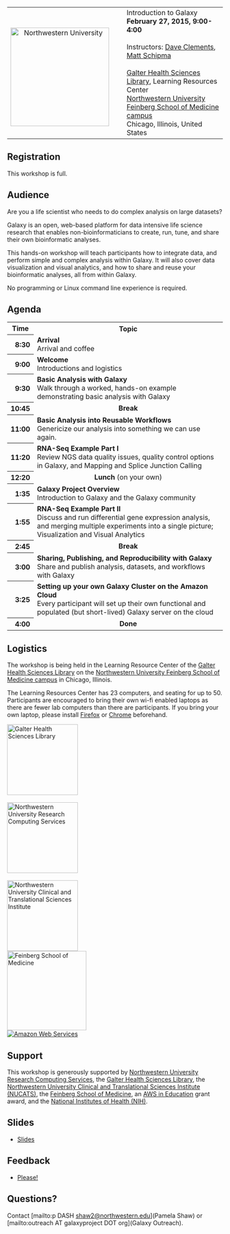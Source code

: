 <table>
  <tr>
    <td style=" border: none; text-align: center; vertical-align: middle;"> <br /><a href='http://northwestern.edu/'><img src="/src/Images/Logos/NorthwesternULogo.jpg" alt="Northwestern University" width="230" /></a> </td>
    <td style=" border: none; width: 5%;"> </td>
    <td style=" border: none;"> <div class='title'>Introduction to Galaxy</div><strong>February 27, 2015, 9:00-4:00</strong><br /><br />Instructors: <a href='/src/DaveClements/index.md'>Dave Clements</a>, <a href='https://www.facilities.research.northwestern.edu/directory/matt-schipma'>Matt Schipma</a><br /><br /><a href='http://bit.ly/1tGFxlR'>Galter Health Sciences Library</a>, Learning Resources Center<br /><a href='http://maps.northwestern.edu/chicago'>Northwestern University Feinberg School of Medicine campus</a><br />Chicago, Illinois, United States </td>
  </tr>
</table>


## Registration

This workshop is full.

## Audience

Are you a life scientist who needs to do complex analysis on large datasets?

Galaxy is an open, web-based platform for data intensive life science research that enables non-bioinformaticians to create, run, tune, and share their own bioinformatic analyses.

This hands-on workshop will teach participants how to integrate data, and perform simple and complex analysis within Galaxy.  It will also cover data visualization and visual analytics, and how to share and reuse your bioinformatic analyses, all from within Galaxy.

No programming or Linux command line experience is required.

## Agenda

<table>
  <tr class="th" >
    <th> Time </th>
    <th> Topic </th>
  </tr>
  <tr>
    <th style=" text-align: right;"> 8:30 </th>
    <td> <strong>Arrival</strong><div class='indent'>Arrival and </em>coffee<em></div> </td>
  </tr>
  <tr>
    <th style=" text-align: right;"> 9:00 </th>
    <td> <strong>Welcome</strong><div class='indent'>Introductions and logistics</div> </td>
  </tr>
  <tr>
    <th style=" text-align: right;"> 9:30 </th>
    <td> <strong>Basic Analysis with Galaxy</strong><div class='indent'>Walk through a worked, hands-on example demonstrating basic analysis with Galaxy</div> </td>
  </tr>
  <tr>
    <th style=" text-align: right;"> 10:45 </th>
    <td style=" text-align: center;"> <strong>Break</strong> </td>
  </tr>
  <tr>
    <th style=" text-align: right;"> 11:00 </th>
    <td> <strong>Basic Analysis into Reusable Workflows</strong><div class='indent'>Genericize our analysis into something we can use again.</div> </td>
  </tr>
  <tr>
    <th style=" text-align: right;"> 11:20 </th>
    <td> <strong>RNA-Seq Example Part I</strong><div class='indent'>Review NGS data quality issues, quality control options in Galaxy, and Mapping and Splice Junction Calling</div> </td>
  </tr>
  <tr>
    <th style=" text-align: right;"> 12:20 </th>
    <td style=" text-align: center;"> <strong>Lunch</strong> (on your own) </td>
  </tr>
  <tr>
    <th style=" text-align: right;"> 1:35 </th>
    <td> <strong>Galaxy Project Overview</strong><div class='indent'>Introduction to Galaxy and the Galaxy community</div> </td>
  </tr>
  <tr>
    <th style=" text-align: right;"> 1:55 </th>
    <td> <strong>RNA-Seq Example Part II</strong><div class='indent'>Discuss and run differential gene expression analysis, and merging multiple experiments into a single picture; Visualization and Visual Analytics</div> </td>
  </tr>
  <tr>
    <th style=" text-align: right;"> 2:45 </th>
    <td style=" text-align: center;"> <strong>Break</strong> </td>
  </tr>
  <tr>
    <th style=" text-align: right;"> 3:00 </th>
    <td> <strong>Sharing, Publishing, and Reproducibility with Galaxy</strong><div class='indent'>Share and publish analysis, datasets, and workflows with Galaxy</div> </td>
  </tr>
  <tr>
    <th style=" text-align: right;"> 3:25 </th>
    <td> <strong>Setting up your own Galaxy Cluster on the Amazon Cloud</strong><div class='indent'>Every participant will set up their own functional and populated (but short-lived) Galaxy server on the cloud </div> </td>
  </tr>
  <tr>
    <th style=" text-align: right;"> 4:00 </th>
    <td style=" text-align: center;"> <strong>Done</strong> </td>
  </tr>
</table>



## Logistics

The workshop is being held in the Learning Resource Center of the [Galter Health Sciences Library](http://bit.ly/1tGFxlR) on the [Northwestern University Feinberg School of Medicine campus](http://maps.northwestern.edu/chicago) in Chicago, Illinois.

The Learning Resources Center has 23 computers, and seating for up to 50. Participants are encouraged to bring their own wi-fi enabled laptops as there are fewer lab computers than there are participants.  If you bring your own laptop, please install [Firefox](https://www.mozilla.org/en-US/firefox/new/) or [Chrome](http://www.google.com/chrome/) beforehand.

<div class='right center'>
<a href='http://www.galter.northwestern.edu/'><img src="/src/Events/NorthwesternU2015/GaltierHSL.jpg" alt="Galter Health Sciences Library" width="165" /></a><br /><br />
<a href='http://www.it.northwestern.edu/research/'><img src="/src/Events/NorthwesternU2015/NUITLogo.gif" alt="Northwestern University Research Computing Services" width=165 /></a><br /><br />
<a href='http://nucats.northwestern.edu/'><img src="/src/Events/NorthwesternU2015/NUCATS.jpg" alt="Northwestern University Clinical and Translational Sciences Institute" width="165" /></a><br />
<a href='http://www.feinberg.northwestern.edu/'><img src="/src/Events/NorthwesternU2015/FeinbergSOM.png" alt="Feinberg School of Medicine" width="185" /></a><br />
<a href='http://aws.amazon.com/'><img src="/src/Images/Logos/AWSLogo.png" alt="Amazon Web Services" /></a>
</div>

## Support

This workshop is generously supported by [Northwestern University Research Computing Services](http://www.it.northwestern.edu/research/), the [Galter Health Sciences Library](http://www.galter.northwestern.edu/), the [Northwestern University Clinical and Translational Sciences Institute (NUCATS)](http://nucats.northwestern.edu/), the [Feinberg School of Medicine](http://www.feinberg.northwestern.edu/), an [AWS in Education](http://aws.amazon.com/education/) grant award, and the [National Institutes of Health (NIH)](http://www.nih.gov).

## Slides

* [Slides](PLACEHOLDER_ATTACHMENT_URL/src/Documents/Presentations/2015NorthwesternUWorkshop.pdf) 

## Feedback

* [Please!](http://bit.ly/NUgxy201502)

## Questions?

Contact [mailto:p DASH shaw2@northwestern.edu](Pamela Shaw) or [mailto:outreach AT galaxyproject DOT org](Galaxy Outreach).
